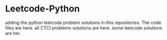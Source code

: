 # Leetcode-Python
adding the python leetcode problem solutions in this repositories. 
The code files are here.
all CTCI problems solutions are here.
some leetcode solutions are her.















































































































































































































































































































































































































































































































































































































































































































































































































































































































































































































